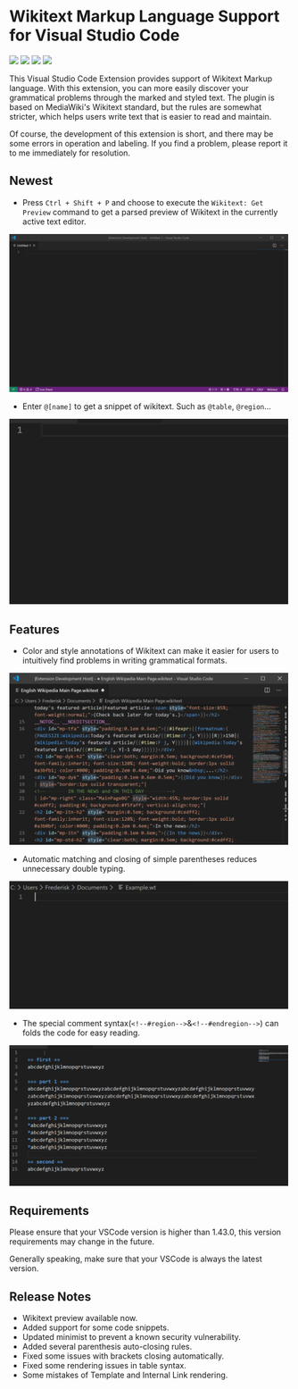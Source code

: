 # Wikitext Markup Language Support for Visual Studio Code

[![](https://img.shields.io/badge/license-MIT-blue)](https://raw.githubusercontent.com/Frederisk/Wikitext-VSCode-Extension/master/LICENSE.txt)
[![](https://img.shields.io/badge/twitter-%40rwfholme-blue)](https://twitter.com/rwfholme)
[![](https://img.shields.io/badge/wikitext-Visual%20Studio%20Market-blueviolet)](https://marketplace.visualstudio.com/items?itemName=RoweWilsonFrederiskHolme.wikitext)
[![](https://img.shields.io/badge/wikitext-Github-green)](https://github.com/Frederisk/Wikitext-VSCode-Extension)

This Visual Studio Code Extension provides support of Wikitext Markup language. With this extension, you can more easily discover your grammatical problems through the marked and styled text. The plugin is based on MediaWiki's Wikitext standard, but the rules are somewhat stricter, which helps users write text that is easier to read and maintain.

Of course, the development of this extension is short, and there may be some errors in operation and labeling. If you find a problem, please report it to me immediately for resolution.

## Newest

- Press `Ctrl + Shift + P` and choose to execute the `Wikitext: Get Preview` command to get a parsed preview of Wikitext in the currently active text editor.<br />
<img src="./.asset/Code-previewer.gif" width="500">

- Enter `@[name]` to get a snippet of wikitext. Such as `@table`, `@region`...<br />
<img src="./.asset/Code-snippets.gif" width="500">

## Features

- Color and style annotations of Wikitext can make it easier for users to intuitively find problems in writing grammatical formats. <br />
<img src="./.asset/Code-mainPage.png" width="500"/>

- Automatic matching and closing of simple parentheses reduces unnecessary double typing. <br />
<img src="./.asset/Code-video.gif" width="500"/>

- The special comment syntax\(`<!--#region-->`&`<!--#endregion-->`\) can folds the code for easy reading. <br />
<img src="./.asset/Code-region.gif" width="500"/>

## Requirements

Please ensure that your VSCode version is higher than 1.43.0, this version requirements may change in the future.

Generally speaking, make sure that your VSCode is always the latest version.

## Release Notes
- Wikitext preview available now.
- Added support for some code snippets.
- Updated minimist to prevent a known security vulnerability.
- Added several parenthesis auto-closing rules.
- Fixed some issues with brackets closing automatically.
- Fixed some rendering issues in table syntax.
- Some mistakes of Template and Internal Link rendering.

<!-- ## Extension Settings
Include if your extension adds any VS Code settings through the `contributes.configuration` extension point.
For example:
This extension contributes the following settings:
* `myExtension.enable`: enable/disable this extension
* `myExtension.thing`: set to `blah` to do something -->
<!-- ## Known Issues
Calling out known issues can help limit users opening duplicate issues against your extension. -->
